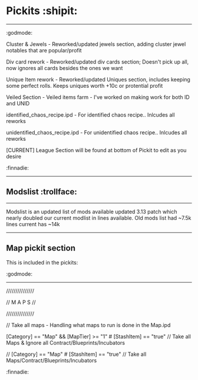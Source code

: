 # Pickits :shipit:

_____________
:godmode:

Cluster & Jewels - Reworked/updated jewels section, adding cluster jewel notables that are popular/profit

Div card rework - Reworked/updated div cards section; Doesn't pick up all, now ignores all cards besides the ones we want

Unique Item rework - Reworked/updated Uniques section, includes keeping some perfect rolls. Keeps uniques worth +10c or protential profit

Veiled Section - Veiled items farm - I've worked on making work for both ID and UNID

identified_chaos_recipe.ipd - For identified chaos recipe.. Inlcudes all reworks

unidentified_chaos_recipe.ipd - For unidentified chaos recipe.. Inlcudes all reworks

[CURRENT] League Section will be found at bottom of Pickit to edit as you desire

:finnadie:
_____________

## Modslist :trollface:
_____________

Modslist is an updated list of mods available updated 3.13 patch which nearly doubled our current modlist in lines available. Old mods list had ~7.5k lines current has ~14k

_____________

## Map pickit section

This is included in the pickits:

:godmode:

_____________
///////////////

// M A P S //

///////////////

// Take all maps - Handling what maps to run is done in the Map.ipd

[Category] == "Map" && [MapTier] >= "1"         # [StashItem] == "true" // Take all Maps & Ignore all Contract/Blueprints/Incubators

// [Category] == "Map"                          # [StashItem] == "true" // Take all Maps/Contract/Blueprints/Incubators

:finnadie:
